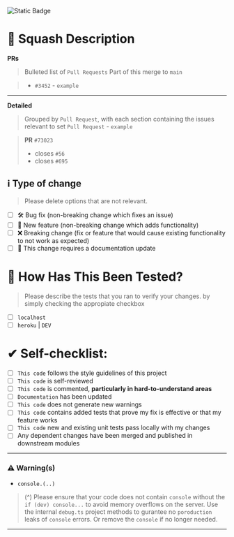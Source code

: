 ![Static Badge](https://img.shields.io/badge/pull--request-%E2%9E%A8_branch%3Amain-black?logo=github&color=%23FF7518%09&cacheSeconds=0)

# 📃 Squash Description

**PRs**

> Bulleted list of `Pull Requests` Part of this merge to `main`

> - `#3452` - `example`

---

**Detailed**

> Grouped by `Pull Request`, with each section containing the issues relevant to set `Pull Request` - `example`

> **PR** `#73023`
> - closes `#56`
> - closes `#695`

## ℹ Type of change

> Please delete options that are not relevant.

- [ ] 🛠 Bug fix (non-breaking change which fixes an issue)
- [ ] 🚀 New feature (non-breaking change which adds functionality)
- [ ] ❌ Breaking change (fix or feature that would cause existing functionality to not work as expected)
- [ ] 📃 This change requires a documentation update

# 🧰 How Has This Been Tested?

> Please describe the tests that you ran to verify your changes.
> by simply checking the appropiate checkbox 

- [ ] `localhost`
- [ ] `heroku` | `DEV`

# ✔ Self-checklist:

- [ ] `This code` follows the style guidelines of this project
- [ ] `This code` is self-reviewed
- [ ] `This code` is commented, __particularly in hard-to-understand areas__
- [ ] `Documentation` has been updated
- [ ] `This code` does not generate new warnings
- [ ] `This code` contains added tests that prove my fix is effective or that my feature works
- [ ] `This code` new and existing unit tests pass locally with my changes
- [ ] Any dependent changes have been merged and published in downstream modules

----

### ⚠ Warning(s)

- `console.(..)`

> (^) Please ensure that your code does not contain `console` without the `if (dev) console...`
> to avoid memory overflows on the server. Use the internal `debug.ts` project methods to gurantee no `poroduction`
> leaks of `console` errors. Or remove the `console` if no longer needed.

----
